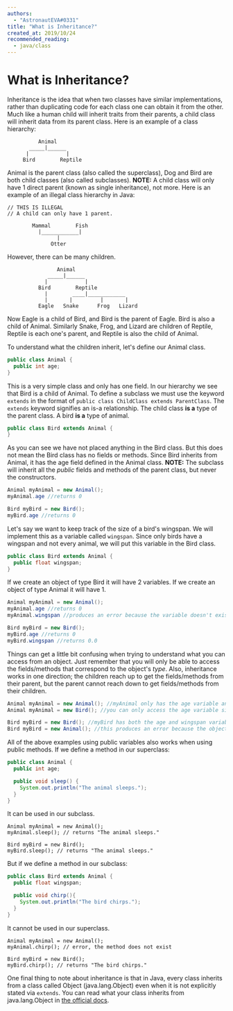 ```yaml
---
authors:
  - "AstronautEVA#0331"
title: "What is Inheritance?"
created_at: 2019/10/24
recommended_reading:
  - java/class
---
```


# What is Inheritance?

Inheritance is the idea that when two classes have similar implementations, rather than duplicating code for each class one can obtain it from the other. Much like a human child will inherit traits from their parents, a child class will inherit data from
its parent class.
Here is an example of a class hierarchy:

```
          Animal
       _____|______
      |            |
     Bird        Reptile
```

Animal is the parent class (also called the superclass), Dog and Bird are both child classes (also called subclasses).
**NOTE:** A child class will only have 1 direct parent (known as single inheritance), not more.
Here is an example of an illegal class hierarchy in Java:

```
// THIS IS ILLEGAL
// A child can only have 1 parent.

        Mammal        Fish
          |____________|
                |
              Otter
```

However, there can be many children.

```
                Animal
             _____|______
            |            |
          Bird        Reptile
            |        ____|____________
            |       |         |       |
          Eagle   Snake      Frog   Lizard
```

Now Eagle is a child of Bird, and Bird is the parent of Eagle. Bird is also a child of Animal. Similarly Snake, Frog, and Lizard are
children of Reptile, Reptile is each one's parent, and Reptile is also the child of Animal.

To understand what the children inherit, let's define our Animal class.

```java
public class Animal {
  public int age;
}
```

This is a very simple class and only has one field. In our hierarchy we see that Bird is a child of Animal. To define a subclass we
must use the keyword `extends` in the format of `public class ChildClass extends ParentClass`. The `extends` keyword signifies an is-a
relationship. The child class **is a** type of the parent class. A bird **is a** type of animal.

```java
public class Bird extends Animal {
}
```

As you can see we have not placed anything in the Bird class. But this does not mean the Bird class has no fields or methods. Since
Bird inherits from Animal, it has the age field defined in the Animal class. **NOTE:** The subclass will inherit all the _public_ fields and methods of the parent class, but never the constructors.

```java
Animal myAnimal = new Animal();
myAnimal.age //returns 0

Bird myBird = new Bird();
myBird.age //returns 0
```

Let's say we want to keep track of the size of a bird's wingspan. We will implement this as a variable called `wingspan`. Since
only birds have a wingspan and not every animal, we will put this variable in the Bird class.

```java
public class Bird extends Animal {
  public float wingspan;
}
```

If we create an object of type Bird it will have 2 variables. If we create an object of type Animal it will have 1.

```java
Animal myAnimal = new Animal();
myAnimal.age //returns 0
myAnimal.wingspan //produces an error because the variable doesn't exist

Bird myBird = new Bird();
myBird.age //returns 0
myBird.wingspan //returns 0.0
```

Things can get a little bit confusing when trying to understand what you can access from an object. Just remember that you will only be able to access the fields/methods that correspond to the object's _type_. Also, inheritance works in one direction; the children reach up to get the fields/methods from their parent, but the parent cannot reach down to get fields/methods from their children.

```java
Animal myAnimal = new Animal(); //myAnimal only has the age variable and you can access it
Animal myAnimal = new Bird(); //you can only access the age variable since the object is of type Animal. the object does have the wingspan variable due to calling the Bird() constructor, but you cannot access it.

Bird myBird = new Bird(); //myBird has both the age and wingspan variables since you called the Bird() constructor and Bird inherits from Animal. you can access both variables since the object type is Bird.
Bird myBird = new Animal(); //this produces an error because the object type is Bird which means constructor Animal() does not exist (constructors are not inherited).
```

All of the above examples using public variables also works when using public methods.
If we define a method in our superclass:

```java
public class Animal {
  public int age;

  public void sleep() {
    System.out.println("The animal sleeps.");
  }
}
```

It can be used in our subclass.

```
Animal myAnimal = new Animal();
myAnimal.sleep(); // returns "The animal sleeps."

Bird myBird = new Bird();
myBird.sleep(); // returns "The animal sleeps."
```

But if we define a method in our subclass:

```java
public class Bird extends Animal {
  public float wingspan;

  public void chirp(){
    System.out.println("The bird chirps.");
  }
}
```

It cannot be used in our superclass.

```
Animal myAnimal = new Animal();
myAnimal.chirp(); // error, the method does not exist

Bird myBird = new Bird();
myBird.chirp(); // returns "The bird chirps."
```

One final thing to note about inheritance is that in Java, every class inherits from a class called Object (java.lang.Object) even when
it is not explicitly stated via `extends`. You can read what your class inherits from java.lang.Object in [the official docs](https://docs.oracle.com/javase/8/docs/api/java/lang/Object.html).
